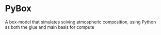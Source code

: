 # PyBox
A box-model that simulates solving atmospheric composition, using Python as both the glue and main basis for compute
